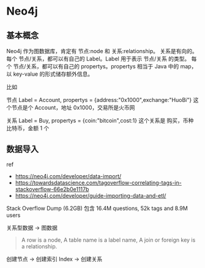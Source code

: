 <!--
 * @Author: HaoTian Qi
 * @Date: 2021-08-10 15:39:54
 * @Description: 
 * @LastEditTime: 2021-08-10 18:57:40
 * @LastEditors: HaoTian Qi
-->

# Neo4j

## 基本概念

Neo4j 作为图数据库，肯定有 节点:node 和 关系:relationship。
关系是有向的。
每个 节点/关系，都可以有自己的 Label。Label 用于表示 节点/关系 的类型。
每个 节点/关系，都可以有自己的 propertys。propertys 相当于 Java 中的 map，以 key-value 的形式储存额外信息。

比如

节点 Label = Account, propertys = {address:"0x1000",exchange:"HuoBi"}
这个节点是个 Account，地址 0x1000，交易所是火币网

关系 Label = Buy, propertys = {coin:"bitcoin",cost:1}
这个关系是 购买，币种 比特币，金额 1 个

## 数据导入

ref

- <https://neo4j.com/developer/data-import/>
- <https://towardsdatascience.com/tagoverflow-correlating-tags-in-stackoverflow-66e2b0e1117b>
- <https://neo4j.com/developer/guide-importing-data-and-etl/>

Stack Overflow Dump (6.2GB) 包含 16.4M questions, 52k tags and 8.9M users

关系型数据 -> 图数据

> A row is a node, A table name is a label name, A join or foreign key is a relationship.

创建节点 -> 创建索引 Index -> 创建关系
